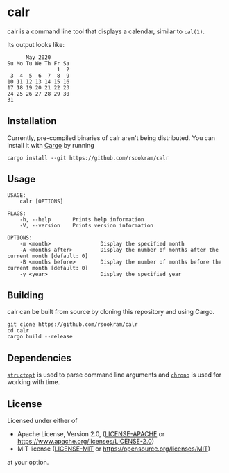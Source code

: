 # calr

calr is a command line tool that displays a calendar, similar to `cal(1)`.

Its output looks like:

```
      May 2020
Su Mo Tu We Th Fr Sa
                1  2
 3  4  5  6  7  8  9
10 11 12 13 14 15 16
17 18 19 20 21 22 23
24 25 26 27 28 29 30
31
```

## Installation

Currently, pre-compiled binaries of calr aren't being distributed. You can
install it with
[Cargo](https://doc.rust-lang.org/cargo/getting-started/installation.html) by
running

```
cargo install --git https://github.com/rsookram/calr
```

## Usage

```
USAGE:
    calr [OPTIONS]

FLAGS:
    -h, --help       Prints help information
    -V, --version    Prints version information

OPTIONS:
    -m <month>                Display the specified month
    -A <months after>         Display the number of months after the current month [default: 0]
    -B <months before>        Display the number of months before the current month [default: 0]
    -y <year>                 Display the specified year
```

## Building

calr can be built from source by cloning this repository and using Cargo.

```
git clone https://github.com/rsookram/calr
cd calr
cargo build --release
```

## Dependencies

[`structopt`](https://crates.io/crates/structopt) is used to parse command line
arguments and [`chrono`](https://crates.io/crates/chrono) is used for working
with time.

## License

Licensed under either of

 * Apache License, Version 2.0, ([LICENSE-APACHE](LICENSE-APACHE) or
   https://www.apache.org/licenses/LICENSE-2.0)
 * MIT license ([LICENSE-MIT](LICENSE-MIT) or
   https://opensource.org/licenses/MIT)

at your option.
